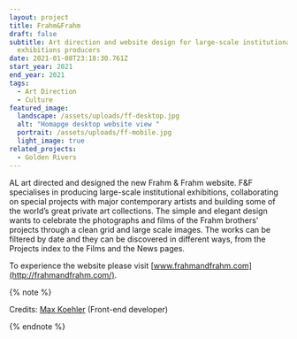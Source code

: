 ```yaml
---
layout: project
title: Frahm&Frahm
draft: false
subtitle: Art direction and website design for large-scale institutional
  exhibitions producers
date: 2021-01-08T23:18:30.761Z
start_year: 2021
end_year: 2021
tags:
  - Art Direction
  - Culture
featured_image:
  landscape: /assets/uploads/ff-desktop.jpg
  alt: "Homapge desktop website view "
  portrait: /assets/uploads/ff-mobile.jpg
  light_image: true
related_projects:
  - Golden Rivers
---
```

AL art directed and designed the new Frahm & Frahm website. F&F specialises in producing large-scale institutional exhibitions, collaborating on special projects with major contemporary artists and building some of the world’s great private art collections. The simple and elegant design wants to celebrate the photographs and films of the Frahm brothers' projects through a clean grid and large scale images. The works can be filtered by date and they can be discovered in different ways, from the Projects index to the Films and the News pages.

To experience the website please visit [www.frahmandfrahm.com](http://frahmandfrahm.com/).

{% note %}



Credits: [Max Koehler](maxkoehler) (Front-end developer)



{% endnote %}